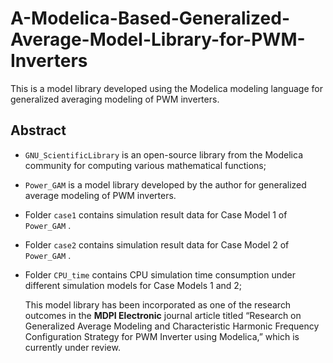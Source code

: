 # A-Modelica-Based-Generalized-Average-Model-Library-for-PWM-Inverters
This is a model library developed using the Modelica modeling language for generalized averaging modeling of PWM inverters.

## Abstract
* `GNU_ScientificLibrary` is an open-source library from the Modelica community for computing various mathematical functions;

* `Power_GAM` is a model library developed by the author for generalized average modeling of PWM inverters.

* Folder `case1`  contains simulation result data for Case Model 1 of `Power_GAM` .

* Folder `case2` contains simulation result data for Case Model 2 of `Power_GAM` .

* Folder `CPU_time` contains CPU simulation time consumption under different simulation models for Case Models 1 and 2;

  This model library has been incorporated as one of the research outcomes in the **MDPI Electronic** journal article titled “Research on Generalized Average Modeling and Characteristic Harmonic Frequency Configuration Strategy for PWM Inverter using Modelica,” which is currently under review.


